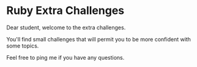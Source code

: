 # Ruby Extra Challenges

Dear student, welcome to the extra challenges.

You'll find small challenges that will permit you to be more confident with some topics.

Feel free to ping me if you have any questions.
